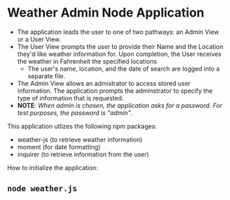 # Weather Admin Node Application

* The application leads the user to one of two pathways: an Admin View or a User View.
* The User View prompts the user to provide their Name and the Location they'd like weather information for. Upon completion, the User receives the weather in Fahrenheit the specified locations
    * The user's name, location, and the date of search are logged into a separate file.
* The Admin View allows an admistrator to access stored user information. The application prompts the adminstrator to specify the type of information that is requested. 
* __NOTE__: _When admin is chosen, the application asks for a password. For test purposes, the password is "admin"_.

This application utlizes the following npm packages:
  * weather-js (to retrieve weather information)
  * moment (for date formatting)
  * inquirer (to retrieve information from the user)

How to initialize the application:
## `node weather.js`

